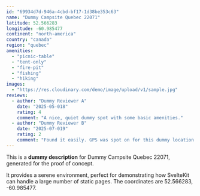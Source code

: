 ```yaml
---
id: "69934d7d-946a-4cbd-bf17-1d38be353c63"
name: "Dummy Campsite Quebec 22071"
latitude: 52.566283
longitude: -60.985477
continent: "north-america"
country: "canada"
region: "quebec"
amenities:
  - "picnic-table"
  - "tent-only"
  - "fire-pit"
  - "fishing"
  - "hiking"
images:
  - "https://res.cloudinary.com/demo/image/upload/v1/sample.jpg"
reviews:
  - author: "Dummy Reviewer A"
    date: "2025-05-018"
    rating: 4
    comment: "A nice, quiet dummy spot with some basic amenities."
  - author: "Dummy Reviewer B"
    date: "2025-07-019"
    rating: 2
    comment: "Found it easily. GPS was spot on for this dummy location."
---
```


This is a **dummy description** for Dummy Campsite Quebec 22071, generated for the proof of concept.

It provides a serene environment, perfect for demonstrating how SvelteKit can handle a large number of static pages. The coordinates are 52.566283, -60.985477.
